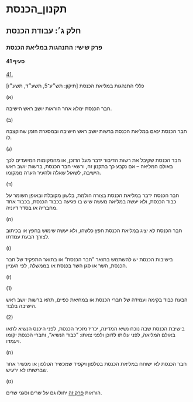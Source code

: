 # תקנון_הכנסת

## חלק ג׳: עבודת הכנסת

### פרק שישי: התנהגות במליאת הכנסת

#### סעיף 41

[41.](https://he.wikisource.org/wiki/תקנון_הכנסת#s_yp_41)

כללי התנהגות במליאת הכנסת [תיקון: תש״ע־5, תשע״ד, תשע״ו]

(א)

חבר הכנסת ימלא אחר הוראות יושב ראש הישיבה.

(ב)

חבר הכנסת ינאם במליאת הכנסת ברשות יושב ראש הישיבה ובמסגרת הזמן שהוקצבה לו.

(ג)

חבר הכנסת
שקיבל את רשות הדיבור ידבר מעל הדוכן, או מהמקומות המיועדים לכך באולם
המליאה – אם נקבע כך בתקנון זה, ורשאי חבר הכנסת, ברשות יושב ראש הישיבה,
לשאול שאלה ולהעיר הערה ממקומו.

(ד)

חבר הכנסת
ידבר במליאת הכנסת בצורה הולמת, בלשון מקובלת ובאופן השומר על כבוד הכנסת,
ולא יעשה במליאה מעשה שיש בו פגיעה בכבוד הכנסת, בכבוד אחד מחבריה או בסדר
דיוניה.

(ה)

חבר הכנסת לא יציג במליאת הכנסת חפץ כלשהו, ולא יעשה שימוש בחפץ או בכיתוב לצורך הבעת עמדתו.

(ו)

בישיבות הכנסת יש להשתמש בתואר ”חבר הכנסת“ או בתואר התפקיד של חבר הכנסת, השר או סגן השר בכנסת או בממשלה, לפי העניין.

(ז)

(1)

הבעת כבוד בקימה ועמידה של חברי הכנסת או במחיאת כפיים, תהא ברשות יושב ראש הישיבה בלבד.

(2)

בישיבת
הכנסת שבה נוכח נשיא המדינה, יכריז מזכיר הכנסת, לפני היכנס הנשיא לתאו
באולם המליאה, לפני עלותו לדוכן ולפני צאתו: ”כבוד הנשיא“, וחברי הכנסת
יקומו ויעמדו.

(ח)

חבר הכנסת לא ישוחח במליאת הכנסת בטלפון ויקפיד שמכשיר הטלפון או מכשיר אחר שברשותו לא ירעיש.

(ט)

הוראות [פרק זה](https://he.wikisource.org/wiki/תקנון_הכנסת#hlq_g_prq_6) יחולו גם על שרים וסגני שרים.